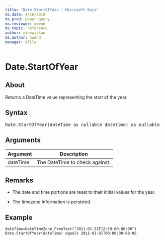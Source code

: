 ```yaml
---
title: "Date.StartOfYear | Microsoft Docs"
ms.date: 4/16/2018
ms.prod: power-query
ms.reviewer: owend
ms.topic: reference
author: minewiskan
ms.author: owend
manager: kfile
---
```

# Date.StartOfYear

  
## About  
Returns a DateTime value representing the start of the year.  
  
## Syntax

<pre>
Date.StartOfYear(dateTime as nullable datetime) as nullable datetime  
</pre>
  
## Arguments  
  
|Argument|Description|  
|------------|---------------|  
|dateTime|The DateTime to check against.|  
  
## Remarks  
  
-   The date and time portions are reset to their initial values for the year.  
  
-   The timezone information is persisted.  
  
## <a name="__goback"></a>Example  
  
```powerquery-m
dateTime=DateTimeZone.FromText("2011-02-21T12:30:00-08:00")   
Date.StartOfYear(dateTime) equals 2011-01-01T00:00:00-08:00  
```  
